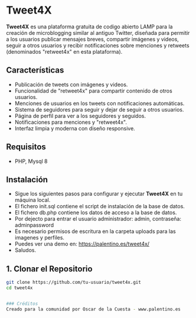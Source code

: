 # Tweet4X

**Tweet4X** es una plataforma gratuita de codigo abierto LAMP para la creación de microblogging similar al antiguo Twitter, diseñada para permitir a los usuarios publicar mensajes breves, compartir imágenes y videos, seguir a otros usuarios y recibir notificaciones sobre menciones y retweets (denominados "retweet4x" en esta plataforma). 

## Características

- Publicación de tweets con imágenes y videos.
- Funcionalidad de "retweet4x" para compartir contenido de otros usuarios.
- Menciones de usuarios en los tweets con notificaciones automáticas.
- Sistema de seguidores para seguir y dejar de seguir a otros usuarios.
- Página de perfil para ver a los seguidores y seguidos.
- Notificaciones para menciones y "retweet4x".
- Interfaz limpia y moderna con diseño responsive.

## Requisitos

- PHP, Mysql 8


## Instalación

- Sigue los siguientes pasos para configurar y ejecutar **Tweet4X** en tu máquina local.
- El fichero init.sql contiene el script de instalación de la base de datos.
- El fichero db.php contiene los datos de acceso a la base de datos.
- Por dejecto para entrar el usuario administrador: admin, contraseña: adminpassword
- Es necesario permisos de escritura en la carpeta uploads para las imagenes y perfiles.
- Puedes ver una demo en:
https://palentino.es/tweet4x/
- Saludos.


## 1. Clonar el Repositorio

```bash
git clone https://github.com/tu-usuario/tweet4x.git
cd tweet4x


### Créditos
Creado para la comunidad por Oscar de la Cuesta - www.palentino.es
